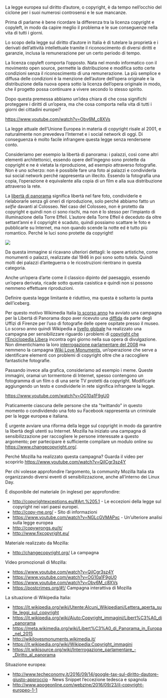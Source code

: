 La legge europea sul diritto d’autore, o copyright, è da tempo nell’occhio del ciclone per i suoi numerosi controsensi e le sue mancanze.

Prima di parlarne è bene ricordare la differenza tra la licenza copyright e copyleft, in modo da capire meglio il problema e le sue conseguenze nella vita di tutti i giorni.

Lo scopo della legge sul diritto d’autore in Italia è di tutelare la proprietà e i derivati dell’attività intellettuale tramite il riconoscimento di diversi diritti e garanzie, inclusa la remunerazione per un certo periodo di tempo.

La licenza copyleft comporta l’opposto. Nata nel mondo informatico con il movimento open source, permette la distribuzione e modifica sotto certe condizioni senza il riconoscimento di una remunerazione.
La più semplice e diffusa delle condizioni è la menzione dell’autore dell’opera originale e la distribuzione della nuova opera sotto la licenza dell’opera originale in modo, che il progetto possa continuare a vivere secondo lo stesso spirito.

Dopo questa premessa abbiamo un’idea chiara di che cosa significhi proteggere i diritti di un’opera, ma che cosa comporta nella vita di tutti i giorni dei cittadini europei?

https://www.youtube.com/watch?v=Obv6M_c8XVs

La legge attuale dell’Unione Europea in materia di copyright risale al 2001, e naturalmente non prevedeva l’Internet e i social network di oggi. Di conseguenza è molto facile infrangere questa legge senza rendersene conto.

Consideriamo per esempio la libertà di panorama: i palazzi, così come altri elementi architettonici, essendo opere dell’ingegno sono protette da copyright e ne è vietata la riproduzione, ad esempio attraverso fotografie. Non è uno scherzo: non è possibile fare una foto ai palazzi e condividerla sui social network perché rappresenta un illecito. Essendo la fotografia una copia, l’operazione è equivalente alla copia di un film e alla sua distribuzione attraverso la rete. 

La [libertà di panorama](https://it.wikipedia.org/wiki/Libert%C3%A0_di_panorama) significa libertà nel fare foto, condividerle e rielaborarle senza gli oneri di riproduzione, solo perché abbiamo fatto un *selfie* davanti al Colosseo.
Nel caso del Colosseo, non è protetto da copyright e quindi non ci sono rischi, ma non è lo stesso per l’impianto di illuminazione della Torre Effeil. L’autore della Torre Effeil è deceduto da oltre settant’anni e il copyright è scaduto, quindi possiamo scattare le foto e pubblicarle su Internet, ma non quando scende la notte ed è tutto più romantico. Perché le luci sono protette da copyright!

![](https://upload.wikimedia.org/wikipedia/commons/thumb/3/37/No-LdP.svg/500px-No-LdP.svg.png)

Da questa immagine si ricavano ulteriori dettagli: le opere artistiche, come monumenti o palazzi, realizzate dal 1946 in poi sono sotto tutela. Quindi molti dei palazzi d’anteguerra o le ricostruzioni rientrano in questa categoria.

Anche un’opera d’arte come il classico dipinto del paesaggio, essendo un’opera derivata, ricade sotto questa casistica e quindi non si possono nemmeno effettuare riproduzioni.

Definire questa legge limitante è riduttivo, ma questa è soltanto la punta dell’iceberg.

Per questo motivo Wikimedia Italia [lo scorso anno](https://it.wikipedia.org/wiki/Aiuto:Copyright_immagini/Libert%C3%A0_di_panorama) ha avviato una campagna per la Libertá di Panorama dopo aver ricevuto una [diffida](https://it.wikipedia.org/wiki/Utente:Alcuni_Wikipediani/Lettera_aperta_sulle_leggi_sul_copyright) da parte degli Uffizi di Firenze per l’uso di fotografie delle opere ospitate presso il museo.
Lo scorso anno quindi Wikipedia a [livello globale](https://meta.wikimedia.org/wiki/Libert%C3%A0_di_Panorama_in_Europa_nel_2015) ha realizzato una campagna per sensibilizzare riguardo i problemi di [copyright che l’Enciclopedia Libera](https://it.wikipedia.org/wiki/Wikipedia:Copyright_immagini) incontra ogni giorno nella sua opera di divulgazione.
Non dimentichiamo la loro [interrogazione parlamentare del 2008](https://it.wikisource.org/wiki/Interrogazione_parlamentare_-_Diritto_al_panorama) ma nemmeno la campagna [Wiki Love Monuments](http://wikilovesmonuments.wikimedia.it/), un’operazione che serve a identificare elementi con problemi di copyright oltre che a raccogliere fantastiche fotografie.

Passando invece alla grafica, consideriamo ad esempio i meme. Queste immagini, oramai un tormentone di Internet, spesso contengono un fotogramma di un film o di una serie TV protetti da copyright. Modificarle aggiungendo un testo e condividerle in rete significa infrangere la legge.

https://www.youtube.com/watch?v=OG10a1F9gU0

Praticamente ciascuna delle persone che sta "twittando" in questo momento o condividendo una foto su Facebook rappresenta un criminale per la legge europea e italiana.

È urgente avviare una riforma della legge sul copyright in modo da garantire la libertà degli utenti su Internet. Mozilla ha iniziato una campagna di sensibilizzazione per raccogliere le persone interessate a questo argomento; per partecipare è sufficiente compilare un modulo online su https://www.changecopyright.org/.

Perché Mozilla ha realizzato questa campagna? Guarda il video per scoprirlo
https://www.youtube.com/watch?v=QjICgr3sz4Y

Per chi volesse approfondire l’argomento, la community Mozilla Italia sta organizzando diversi eventi di sensibilizzazione, anche all’interno dei Linux Day.

È disponibile del materiale (in inglese) per approfondire:
* http://copyrightexceptions.eu/#Art.%205.1 - Le eccezioni della legge sul copyright nei vari paesi europei.
* http://copy-me.org/ - Sito di informazioni
* https://www.youtube.com/watch?v=NGLcGVMAPxc - Un’ulteriore analisi sulla legge europea
* http://copywrongs.eu/it/ 
* http://www.fixcopyright.eu/ 

Materiale realizzato da Mozilla:
* http://changecopyright.org/ La campagna

Video promozionali di Mozilla:
* https://www.youtube.com/watch?v=QjICgr3sz4Y 
* https://www.youtube.com/watch?v=OG10a1F9gU0 
* https://www.youtube.com/watch?v=Obv6M_c8XVs 
* https://postcrimes.org/#!/ Campagna interattiva di Mozilla

La situazione di Wikipedia Italia:
* https://it.wikipedia.org/wiki/Utente:Alcuni_Wikipediani/Lettera_aperta_sulle_leggi_sul_copyright 
* https://it.wikipedia.org/wiki/Aiuto:Copyright_immagini/Libert%C3%A0_di_panorama 
* https://meta.wikimedia.org/wiki/Libert%C3%A0_di_Panorama_in_Europa_nel_2015 
* http://wikilovesmonuments.wikimedia.it/ 
* https://it.wikipedia.org/wiki/Wikipedia:Copyright_immagini 
* https://it.wikisource.org/wiki/Interrogazione_parlamentare_-_Diritto_al_panorama 

Situazione europea:
* http://www.techeconomy.it/2016/09/14/google-tax-sul-diritto-dautore-giusto-approccio - News Snippet l’eccezione tedesca e spagnola
* http://www.apogeonline.com/webzine/2016/09/23/il-copyright-europeo-1-1 

